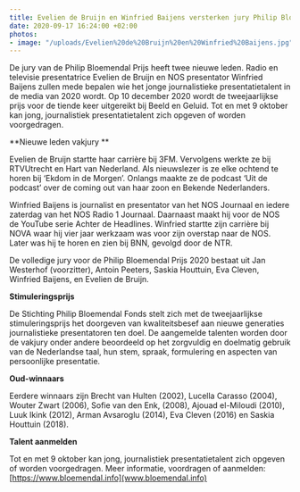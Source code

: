 ```yaml
---
title: Evelien de Bruijn en Winfried Baijens versterken jury Philip Bloemendal Prijs
date: 2020-09-17 16:24:00 +02:00
photos:
- image: "/uploads/Evelien%20de%20Bruijn%20en%20Winfried%20Baijens.jpg"
---
```


De jury van de Philip Bloemendal Prijs heeft twee nieuwe leden. Radio en televisie presentatrice Evelien de Bruijn en NOS presentator Winfried Baijens zullen mede bepalen wie het jonge journalistieke presentatietalent in de media van 2020 wordt. Op 10 december 2020 wordt de tweejaarlijkse prijs voor de tiende keer uitgereikt bij Beeld en Geluid. Tot en met 9 oktober kan jong, journalistiek presentatietalent zich opgeven of worden voorgedragen. 

**Nieuwe leden vakjury **

Evelien de Bruijn startte haar carrière bij 3FM. Vervolgens werkte ze bij  RTVUtrecht en Hart van Nederland. Als nieuwslezer is ze elke ochtend te horen bij ‘Ekdom in de Morgen’. Onlangs maakte ze de podcast ‘Uit de podcast’ over de coming out van haar zoon en Bekende Nederlanders. 

Winfried Baijens is journalist en presentator van het NOS Journaal en iedere zaterdag van het NOS Radio 1 Journaal. Daarnaast maakt hij voor de NOS de YouTube serie Achter de Headlines. Winfried startte zijn carrière bij NOVA waar hij vier jaar werkzaam was voor zijn overstap naar de NOS. Later was hij te horen en zien bij BNN, gevolgd door de NTR.

De volledige jury voor de Philip Bloemendal Prijs 2020 bestaat uit Jan Westerhof (voorzitter), Antoin Peeters, Saskia Houttuin, Eva Cleven, Winfried Baijens, en Evelien de Bruijn.

**Stimuleringsprijs**

De Stichting Philip Bloemendal Fonds stelt zich met de tweejaarlijkse stimuleringsprijs het doorgeven van kwaliteitsbesef aan nieuwe generaties journalistieke presentatoren ten doel. De aangemelde talenten worden door de vakjury onder andere beoordeeld op het zorgvuldig en doelmatig gebruik van de Nederlandse taal, hun stem, spraak, formulering en aspecten van persoonlijke presentatie.

**Oud-winnaars**

Eerdere winnaars zijn Brecht van Hulten (2002), Lucella Carasso (2004), Wouter Zwart (2006), Sofie van den Enk, (2008), Ajouad el-Miloudi (2010), Luuk Ikink (2012), Arman Avsaroglu (2014), Eva Cleven (2016) en Saskia Houttuin (2018).

**Talent aanmelden**

Tot en met 9 oktober kan jong, journalistiek presentatietalent zich opgeven of worden voorgedragen. Meer informatie, voordragen of aanmelden: [https://www.bloemendal.info](www.bloemendal.info)

